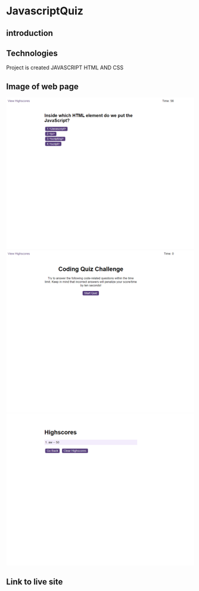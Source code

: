 # JavascriptQuiz


## introduction
 

## Technologies
Project is created JAVASCRIPT HTML AND CSS

## Image of web page

<img src="./assets/images/127.0.0.1_5500_ (1).png" alt="" />
<img src="./assets/images/127.0.0.1_5500_.png" alt="" />
<img src="./assets/images/127.0.0.1_5500_highscores.html.png" alt="" />




## Link to live site

